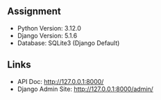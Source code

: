 ## Assignment

* Python Version: 3.12.0
* Django Version: 5.1.6
* Database: SQLite3 (Django Default)

## Links

* API Doc: http://127.0.0.1:8000/
* Django Admin Site: http://127.0.0.1:8000/admin/